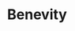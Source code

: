 ---
title: Benevity
description: "The Benevity Goodness Platform helps brands bring their social mission to life with technology to build a positive workplace culture, amplify the impact of corporate giving, and power pro-social brand engagement."
link: https://www.benevity.com/
image: "/assets/img/donate/match-your-gift/benevity.png"
aliases:
  - /match-your-gift/benevity/
---